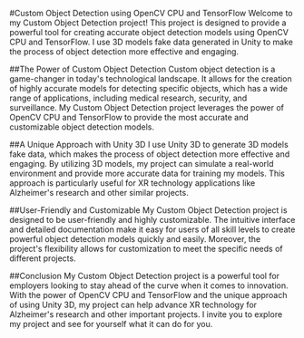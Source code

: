 #Custom Object Detection using OpenCV CPU and TensorFlow
Welcome to my Custom Object Detection project! This project is designed to provide a powerful tool for creating accurate object detection models using OpenCV CPU and TensorFlow. I use 3D models fake data generated in Unity to make the process of object detection more effective and engaging.

##The Power of Custom Object Detection
Custom object detection is a game-changer in today's technological landscape. It allows for the creation of highly accurate models for detecting specific objects, which has a wide range of applications, including medical research, security, and surveillance. My Custom Object Detection project leverages the power of OpenCV CPU and TensorFlow to provide the most accurate and customizable object detection models.

##A Unique Approach with Unity 3D
I use Unity 3D to generate 3D models fake data, which makes the process of object detection more effective and engaging. By utilizing 3D models, my project can simulate a real-world environment and provide more accurate data for training my models. This approach is particularly useful for XR technology applications like Alzheimer's research and other similar projects.

##User-Friendly and Customizable
My Custom Object Detection project is designed to be user-friendly and highly customizable. The intuitive interface and detailed documentation make it easy for users of all skill levels to create powerful object detection models quickly and easily. Moreover, the project's flexibility allows for customization to meet the specific needs of different projects.

##Conclusion
My Custom Object Detection project is a powerful tool for employers looking to stay ahead of the curve when it comes to innovation. With the power of OpenCV CPU and TensorFlow and the unique approach of using Unity 3D, my project can help advance XR technology for Alzheimer's research and other important projects. I invite you to explore my project and see for yourself what it can do for you.
